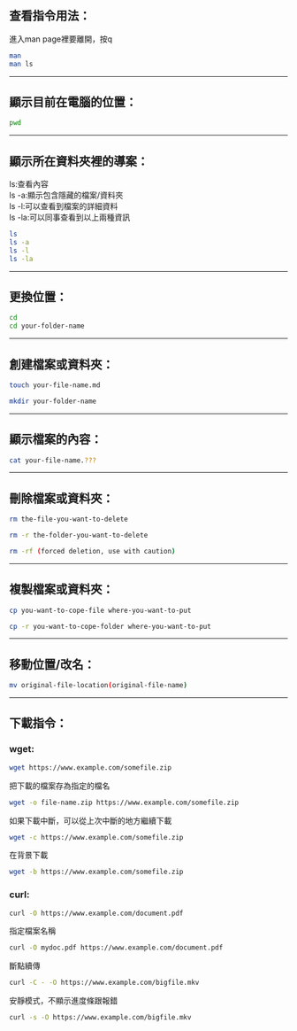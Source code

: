 ## 查看指令用法：
進入man page裡要離開，按q
```bash
man
man ls
```

---
## 顯示目前在電腦的位置：
```bash
pwd
```

---
## 顯示所在資料夾裡的導案：
ls:查看內容<br>
ls -a:顯示包含隱藏的檔案/資料夾<br>
ls -l:可以查看到檔案的詳細資料<br>
ls -la:可以同事查看到以上兩種資訊
```bash
ls
ls -a
ls -l
ls -la
```

---
## 更換位置：
```bash
cd
cd your-folder-name
```

---
## 創建檔案或資料夾：
```bash
touch your-file-name.md

mkdir your-folder-name
```

---
## 顯示檔案的內容：
```bash
cat your-file-name.???
```

---
## 刪除檔案或資料夾：
```bash
rm the-file-you-want-to-delete

rm -r the-folder-you-want-to-delete

rm -rf (forced deletion, use with caution)
```

---
## 複製檔案或資料夾：
```bash
cp you-want-to-cope-file where-you-want-to-put

cp -r you-want-to-cope-folder where-you-want-to-put
```

---
## 移動位置/改名：
```bash
mv original-file-location(original-file-name)
```

---
## 下載指令：
### wget:
```bash
wget https://www.example.com/somefile.zip
```
把下載的檔案存為指定的檔名
```bash
wget -o file-name.zip https://www.example.com/somefile.zip
```
如果下載中斷，可以從上次中斷的地方繼續下載
```bash
wget -c https://www.example.com/somefile.zip
```
在背景下載
```bash
wget -b https://www.example.com/somefile.zip
```

### curl:
```bash
curl -O https://www.example.com/document.pdf
```
指定檔案名稱
```bash
curl -O mydoc.pdf https://www.example.com/document.pdf
```
斷點續傳
```bash
curl -C - -O https://www.example.com/bigfile.mkv
```
安靜模式，不顯示進度條跟報錯
```bash
curl -s -O https://www.example.com/bigfile.mkv
```
